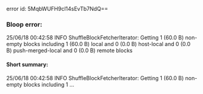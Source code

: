 error id: 5MqbWUFH9cl14sEvTb7NdQ==
### Bloop error:

25/06/18 00:42:58 INFO ShuffleBlockFetcherIterator: Getting 1 (60.0 B) non-empty blocks including 1 (60.0 B) local and 0 (0.0 B) host-local and 0 (0.0 B) push-merged-local and 0 (0.0 B) remote blocks
#### Short summary: 

25/06/18 00:42:58 INFO ShuffleBlockFetcherIterator: Getting 1 (60.0 B) non-empty blocks including 1 ...